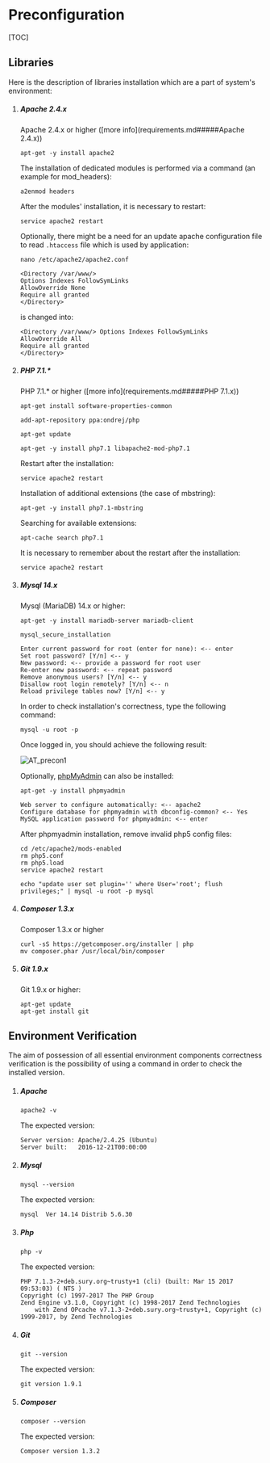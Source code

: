 # Preconfiguration  

[TOC]

## Libraries  

Here is the description of libraries installation which are a part of system's environment:

1. ##### Apache 2.4.x
   Apache 2.4.x or higher ([more info](requirements.md#####Apache 2.4.x))    
    ```console
    apt-get -y install apache2
    ```

    The installation of dedicated modules is performed via a command (an example for mod_headers):
    ```console
    a2enmod headers
    ```
    After the modules' installation, it is necessary to restart:
    
    ```console
    service apache2 restart
    ```
    
    Optionally, there might be a need for an update apache configuration file to read `.htaccess` file which is used by application:
    ```console
    nano /etc/apache2/apache2.conf
    ```
    ```console
    <Directory /var/www/> 
    Options Indexes FollowSymLinks  
    AllowOverride None
    Require all granted
    </Directory>
    ```
    is changed into:
    ```console
    <Directory /var/www/> Options Indexes FollowSymLinks
    AllowOverride All
    Require all granted
    </Directory>
    ```
2. ##### PHP 7.1.*   
    PHP 7.1.* or higher ([more info](requirements.md#####PHP 7.1.x))
    ```console
    apt-get install software-properties-common
    ```
    ```console
    add-apt-repository ppa:ondrej/php
    ```
    ```console
    apt-get update
    ```
    ```console
    apt-get -y install php7.1 libapache2-mod-php7.1
    ```
    Restart after the installation:
    ```console
    service apache2 restart
    ```
    Installation of additional extensions (the case of mbstring):
    ```console
    apt-get -y install php7.1-mbstring
    ```
    Searching for available extensions:
    ```console
    apt-cache search php7.1
    ```
    It is necessary to remember about the restart after the installation:
    ```console
    service apache2 restart
    ```
3. ##### Mysql 14.x
    Mysql (MariaDB) 14.x or higher:
    ```console
    apt-get -y install mariadb-server mariadb-client
    ```
    
    ```console
    mysql_secure_installation
    ```
    
    ```console
    Enter current password for root (enter for none): <-- enter
    Set root password? [Y/n] <-- y
    New password: <-- provide a password for root user
    Re-enter new password: <-- repeat password
    Remove anonymous users? [Y/n] <-- y
    Disallow root login remotely? [Y/n] <-- n
    Reload privilege tables now? [Y/n] <-- y
    ```
    In order to check installation's correctness, type the following command:
    ```console
    mysql -u root -p
    ```
    Once logged in, you should achieve the following result:
     
      ![AT_precon1](https://raw.githubusercontent.com/antaresproject/docs/master/docs/img/docs/installation/preconfiguration/AT_precon1.PNG)
    
    Optionally, [phpMyAdmin](https://www.phpmyadmin.net/) can also be installed:
      
    ```console
    apt-get -y install phpmyadmin
    ```
      
    ```console
    Web server to configure automatically: <-- apache2
    Configure database for phpmyadmin with dbconfig-common? <-- Yes
    MySQL application password for phpmyadmin: <-- enter
    ```
    
    After phpmyadmin installation, remove invalid php5 config files:
    ```console
    cd /etc/apache2/mods-enabled
    rm php5.conf
    rm php5.load
    service apache2 restart
    ```      
    ```console
    echo "update user set plugin='' where User='root'; flush privileges;" | mysql -u root -p mysql
    ```
  
4. ##### Composer 1.3.x
    Composer 1.3.x or higher
    ```console
    curl -sS https://getcomposer.org/installer | php
    mv composer.phar /usr/local/bin/composer
    ```
5. ##### Git 1.9.x
    Git 1.9.x or higher:
    ```console
    apt-get update
    apt-get install git
    ```    
  
## Environment Verification  
  
The aim of possession of all essential environment components correctness verification is the possibility of using a command in order to check the installed version.
  
1. ##### Apache
    ```console  
    apache2 -v
    ```
      
    The expected version:
      
    ```console
    Server version: Apache/2.4.25 (Ubuntu)
    Server built:   2016-12-21T00:00:00
    ```  
2. ##### Mysql  
    ```console
    mysql --version
    ```
          
    The expected version:
      
    ```console
    mysql  Ver 14.14 Distrib 5.6.30
    ``` 
3. ##### Php
  
    ```console
    php -v
    ```
      
    The expected version:
      
    ```console
    PHP 7.1.3-2+deb.sury.org~trusty+1 (cli) (built: Mar 15 2017 09:53:03) ( NTS )
    Copyright (c) 1997-2017 The PHP Group
    Zend Engine v3.1.0, Copyright (c) 1998-2017 Zend Technologies
        with Zend OPcache v7.1.3-2+deb.sury.org~trusty+1, Copyright (c) 1999-2017, by Zend Technologies
    ```
  
4. ##### Git
    ```console  
    git --version
    ```
  
    The expected version:
      
    ```console
    git version 1.9.1
    ```
  
5. ##### Composer
  
    ```console
    composer --version
    ```
  
    The expected version:
      
    ```console
    Composer version 1.3.2
    ```
  

  

